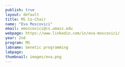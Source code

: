 ```yaml
---
publish: true
layout: default
title: MS Co-Chair
name: "Eva Moscovici"
email: emoscovici@cs.umass.edu 
webpage: https://www.linkedin.com/in/eva-moscovici/
year: 2nd
program: MS
labname: Genetic programming
labpage: 
thumbnail: images/eva.png
---
```


